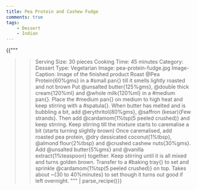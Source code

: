 ```yaml
---
title: Pea Protein and Cashew Fudge
comments: true
tags:
    - Dessert
    - Indian
--- 
```


{{"""
>> Serving Size: 30 pieces
>> Cooking Time: 45 minutes
>> Category: Dessert
>> Type: Vegetarian
>> Image: pea-protein-fudge.jpg
>> Image-Caption: Image of the finished product
Roast @Pea Protein{60%gms} in a #small pan{} till it smells lightly roasted and not brown
Put @unsalted butter{125%gms}, @double thick cream{120%ml} and @whole milk{120%ml} in a #medium pan{}.
Place the #medium pan{} on medium to high heat and keep stirring with a #spatula{}.
When butter has melted and is bubbling a bit, add @erythritol{80%gms}, @saffron (kesar){Few strands}.
Then add @cardamom{1%tsp(5 peeled crushed)} and keep stirring.
Keep stirring till the mixture starts to caremalise a bit (starts turning slightly brown)
Once caremalised, add roasted pea protein, @dry dessicated coconut{1%tbsp}, @almond flour{2%tbsp} and @crushed cashew nuts{30%gms}.
Add @unsalted butter{5%gms} and @vanilla extract{1%teaspoon} together.
Keep stirring until it is all mixed and turns golden brown.
Transfer to a #baking tray{} to set and sprinkle @cardamom{1%tsp(5 peeled crushed)} on top.
Takes about ~{30 to 40%minutes} to set though it turns out good if left overnight.
""" | parse_recipe()}}

